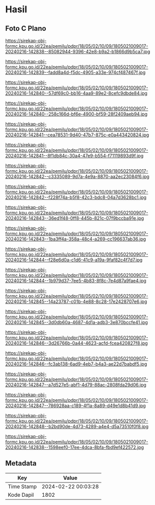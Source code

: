# Hasil

## Foto C Plano

https://sirekap-obj-formc.kpu.go.id/22ea/pemilu/pdpr/18/05/02/10/09/1805021009017-20240216-142838--85082944-9396-42e8-b9a2-b1866d9b5ca7.jpg

https://sirekap-obj-formc.kpu.go.id/22ea/pemilu/pdpr/18/05/02/10/09/1805021009017-20240216-142839--fadd8a4d-f5dc-4905-a33e-974cf487467f.jpg

https://sirekap-obj-formc.kpu.go.id/22ea/pemilu/pdpr/18/05/02/10/09/1805021009017-20240216-142840--57df69c0-bb16-4aa9-89e2-8cefc9dbde84.jpg

https://sirekap-obj-formc.kpu.go.id/22ea/pemilu/pdpr/18/05/02/10/09/1805021009017-20240216-142840--258c166d-bf6e-4900-bf59-28f2409aeb94.jpg

https://sirekap-obj-formc.kpu.go.id/22ea/pemilu/pdpr/18/05/02/10/09/1805021009017-20240216-142841--cea78531-9d40-47b7-875c-e0a443420824.jpg

https://sirekap-obj-formc.kpu.go.id/22ea/pemilu/pdpr/18/05/02/10/09/1805021009017-20240216-142841--8f1db84c-30a4-47e9-b554-f71119893d9f.jpg

https://sirekap-obj-formc.kpu.go.id/22ea/pemilu/pdpr/18/05/02/10/09/1805021009017-20240216-142842--c3335089-9d7a-4e9a-8870-aa2ec23084f6.jpg

https://sirekap-obj-formc.kpu.go.id/22ea/pemilu/pdpr/18/05/02/10/09/1805021009017-20240216-142842--f228f74a-b5f8-42c3-bdc8-04a7d3628bc1.jpg

https://sirekap-obj-formc.kpu.go.id/22ea/pemilu/pdpr/18/05/02/10/09/1805021009017-20240216-142843--36ed1f48-0ff8-445b-821c-07f9bccba91e.jpg

https://sirekap-obj-formc.kpu.go.id/22ea/pemilu/pdpr/18/05/02/10/09/1805021009017-20240216-142843--1ba3ff4a-358a-48c4-a269-cc196637ab36.jpg

https://sirekap-obj-formc.kpu.go.id/22ea/pemilu/pdpr/18/05/02/10/09/1805021009017-20240216-142844--f28e6d0a-c1d6-41c9-a19a-9faf82c4f7d7.jpg

https://sirekap-obj-formc.kpu.go.id/22ea/pemilu/pdpr/18/05/02/10/09/1805021009017-20240216-142844--1b979d37-7ee5-4b83-8f8c-7e4d87a9fae4.jpg

https://sirekap-obj-formc.kpu.go.id/22ea/pemilu/pdpr/18/05/02/10/09/1805021009017-20240216-142845--14a23787-c01b-4e88-8c28-17e2428707e6.jpg

https://sirekap-obj-formc.kpu.go.id/22ea/pemilu/pdpr/18/05/02/10/09/1805021009017-20240216-142845--3d0db60a-4687-4d1a-adb3-3e870bccfe41.jpg

https://sirekap-obj-formc.kpu.go.id/22ea/pemilu/pdpr/18/05/02/10/09/1805021009017-20240216-142846--3d26766b-0a44-4623-acfd-fcea420827f8.jpg

https://sirekap-obj-formc.kpu.go.id/22ea/pemilu/pdpr/18/05/02/10/09/1805021009017-20240216-142846--fc3ab138-6ad9-4eb7-b4a3-ae22d7babdf5.jpg

https://sirekap-obj-formc.kpu.go.id/22ea/pemilu/pdpr/18/05/02/10/09/1805021009017-20240216-142847--a7d527e5-abf1-4d79-88ac-2808fda29d06.jpg

https://sirekap-obj-formc.kpu.go.id/22ea/pemilu/pdpr/18/05/02/10/09/1805021009017-20240216-142847--786928aa-c189-4f1a-8a89-d49e1d8b41d9.jpg

https://sirekap-obj-formc.kpu.go.id/22ea/pemilu/pdpr/18/05/02/10/09/1805021009017-20240216-142848--b2bd90de-4d73-4289-a4e4-d5a73510f0f8.jpg

https://sirekap-obj-formc.kpu.go.id/22ea/pemilu/pdpr/18/05/02/10/09/1805021009017-20240216-142838--1598eef0-17ee-4dca-8bfa-fbd9ef422572.jpg


## Metadata

| Key        | Value               |
| ---------- | ------------------- |
| Time Stamp | 2024-02-22 00:03:28 |
| Kode Dapil | 1802                |



